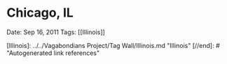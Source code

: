 # Chicago, IL

Date: Sep 16, 2011
Tags: [[Illinois]]

[//begin]: # "Autogenerated link references for markdown compatibility"
[Illinois]: ../../Vagabondians Project/Tag Wall/Illinois.md "Illinois"
[//end]: # "Autogenerated link references"